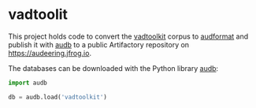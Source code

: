 # vadtoolit

This project holds code
to convert the [vadtoolkit] corpus
to [audformat]
and publish it with [audb]
to a public Artifactory repository
on https://audeering.jfrog.io.

The databases can be downloaded with the Python library [audb]:

```python
import audb

db = audb.load('vadtoolkit')
```

[vadtoolkit]: https://github.com/jtkim-kaist/VAD/
[audb]: https://github.com/audeering/audb/
[audformat]: https://github.com/audeering/audformat/
